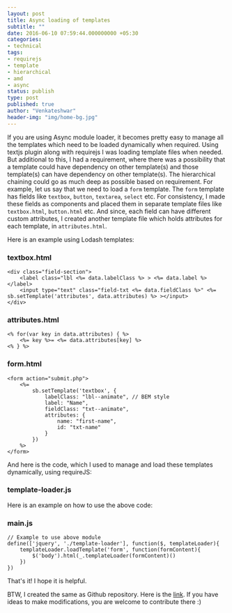 ```yaml
---
layout: post
title: Async loading of templates
subtitle: ""
date: 2016-06-10 07:59:44.000000000 +05:30
categories:
- technical
tags:
- requirejs
- template
- hierarchical
- amd
- async
status: publish
type: post
published: true
author: "Venkateshwar"
header-img: "img/home-bg.jpg"
---
```


If you are using Async module loader, it becomes pretty easy to manage all the templates which need to be loaded dynamically when required. Using textjs plugin along with requirejs I was loading template files when needed. But additional to this, I had a requirement, where there was a possibility that a template could have dependency on other template(s) and those template(s) can have dependency on other template(s). The hierarchical chaining could go as much deep as possible based on requirement. For example, let us say that we need to load a `form` template. The `form` template has fields like `textbox`, `button`, `textarea`, `select` etc. For consistency, I made these fields as components and placed them in separate template files like `textbox.html`, `button.html` etc. And since, each field can have different custom attributes, I created another template file which holds attributes for each template, in `attributes.html`.

Here is an example using Lodash templates:

### textbox.html

    <div class="field-section">
        <label class="lbl <%= data.labelClass %> > <%= data.label %> </label>
        <input type="text" class="field-txt <%= data.fieldClass %>" <%= sb.setTemplate('attributes', data.attributes) %> ></input>
    </div>

### attributes.html

    <% for(var key in data.attributes) { %>
        <%= key %>= <%= data.attributes[key] %>
    <% } %>

### form.html

    <form action="submit.php">
        <%= 
            sb.setTemplate('textbox', { 
                labelClass: "lbl--animate", // BEM style
                label: "Name",
                fieldClass: "txt--animate",
                attributes: {
                    name: "first-name",
                    id: "txt-name"
                }
            })
        %>
    </form>

And here is the code, which I used to manage and load these templates dynamically, using requireJS:

### template-loader.js

<script src="https://gist.github.com/kamlekar/7895c3c1b6ba0b778c27d42ee2b4445a.js"></script>

Here is an example on how to use the above code:

### main.js

    // Example to use above module
    define(['jquery', './template-loader'], function($, templateLoader){
        templateLoader.loadTemplate('form', function(formContent){
            $('body').html(_.templateLoader(formContent)()
        })
    })
    
That's it! I hope it is helpful.

BTW, I created the same as Github repository. Here is the [link](https://github.com/kamlekar/async-template-loader). If you have ideas to make modifications, you are welcome to contribute there :)
